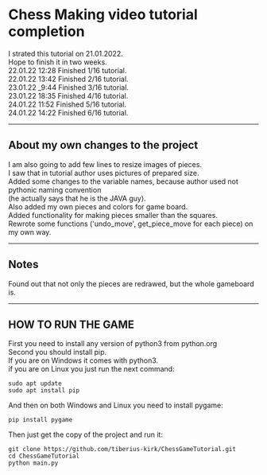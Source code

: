 # Chess Making video tutorial completion   
I strated this tutorial on 21.01.2022.<br>
Hope to finish it in two weeks.<br>
22.01.22 12:28 Finished 1/16 tutorial.<br>
22.01.22 13:42 Finished 2/16 tutorial.<br>
23.01.22 _9:44 Finished 3/16 tutorial.<br>
23.01.22 18:35 Finished 4/16 tutorial.<br>
24.01.22 11:52 Finished 5/16 tutorial.<br>
24.01.22 14:22 Finished 6/16 tutorial.

---

## About my own changes to the project
I am also going to add few lines to resize images of pieces.<br>
I saw that in tutorial author uses pictures of prepared size.<br>
Added some changes to the variable names, because author used not pythonic naming convention<br>
(he actually says that he is the JAVA guy).<br>
Also added my own pieces and colors for game board.<br>
Added functionality for making pieces smaller than the squares.<br>
Rewrote some functions ('undo_move', get_piece_move for each piece) on my own way.

---

## Notes
Found out that not only the pieces are redrawed, but the whole gameboard is.

---

## HOW TO RUN THE GAME
First you need to install any version of python3 from python.org<br>
Second you should install pip.<br>
If you are on Windows it comes with python3.<br>
if you are on Linux you just run the next command:
```
sudo apt update
sudo apt install pip
```
And then on both Windows and Linux you need to install pygame:
```
pip install pygame
```
Then just get the copy of the project and run it:
```
git clone https://github.com/tiberius-kirk/ChessGameTutorial.git
cd ChessGameTutorial
python main.py
```